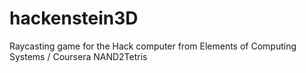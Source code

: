 # hackenstein3D
Raycasting game for the Hack computer from Elements of Computing Systems / Coursera NAND2Tetris
